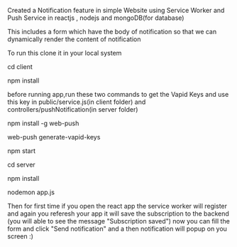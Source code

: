 Created a Notification feature in simple  Website  using Service Worker and Push Service in reactjs , nodejs and mongoDB(for database)

This includes a form which have the body of notification so that we can dynamically render the content of notification 

To run this clone it in your local system 

cd client 

npm install

before running app,run these two commands to get  the Vapid Keys and use this key in  public/service.js(in client folder) and controllers/pushNotification(in server folder)

npm install -g web-push

web-push generate-vapid-keys

npm start

cd server

npm install

nodemon app.js



Then for first time if you open the react app the service worker will register  and again you referesh your app it will save the subscription to the backend
(you will able to see the message "Subscription saved")  now you can  fill the form and click "Send notification" and a then  notification will popup on you screen :)

